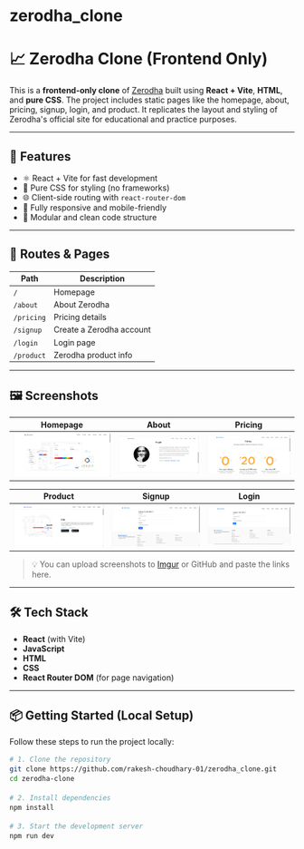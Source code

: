 # zerodha_clone
# 📈 Zerodha Clone (Frontend Only)

This is a **frontend-only clone** of [Zerodha](https://zerodha.com/) built using **React + Vite**, **HTML**, and **pure CSS**. The project includes static pages like the homepage, about, pricing, signup, login, and product. It replicates the layout and styling of Zerodha's official site for educational and practice purposes.

---

## 🚀 Features

- ⚛️ React + Vite for fast development
- 🎨 Pure CSS for styling (no frameworks)
- 🌐 Client-side routing with `react-router-dom`
- 📱 Fully responsive and mobile-friendly
- 🔧 Modular and clean code structure

---

## 🧭 Routes & Pages

| Path        | Description              |
|-------------|--------------------------|
| `/`         | Homepage                 |
| `/about`    | About Zerodha            |
| `/pricing`  | Pricing details          |
| `/signup`   | Create a Zerodha account |
| `/login`    | Login page               |
| `/product`  | Zerodha product info     |

---

## 🖼️ Screenshots

| Homepage | About | Pricing |
|----------|-------|---------|
| ![Homepage](screenShots/homePage.png) | ![About](screenShots/aboutPage.png) | ![Pricing](screenShots/pricingPage.png) |

| Product | Signup | Login |
|--------|--------|-------|
| ![Product](screenShots/productPage.png) | ![Signup](screenShots/signupPage.png) | ![Login](screenShots/loginPage.png) |

> 💡 You can upload screenshots to [Imgur](https://imgur.com/) or GitHub and paste the links here.

---

## 🛠️ Tech Stack

- **React** (with Vite)
- **JavaScript**
- **HTML**
- **CSS**
- **React Router DOM** (for page navigation)

---

## 📦 Getting Started (Local Setup)

Follow these steps to run the project locally:

```bash
# 1. Clone the repository
git clone https://github.com/rakesh-choudhary-01/zerodha_clone.git
cd zerodha-clone

# 2. Install dependencies
npm install

# 3. Start the development server
npm run dev
